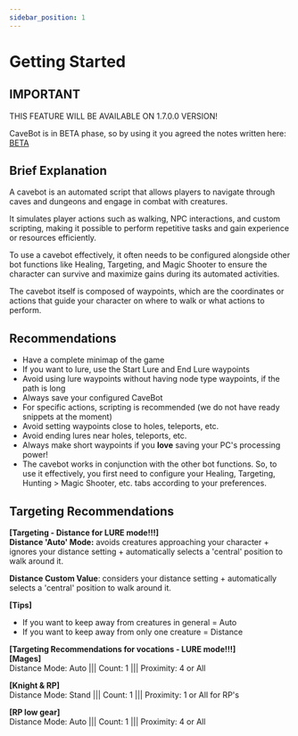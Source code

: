 ```yaml
---
sidebar_position: 1
---
```


# Getting Started
## IMPORTANT
THIS FEATURE WILL BE AVAILABLE ON 1.7.0.0 VERSION!

CaveBot is in BETA phase, so by using it you agreed the notes written here: [BETA](../about_beta)

## Brief Explanation
A cavebot is an automated script that allows players to navigate through caves and dungeons and engage in combat with creatures.

It simulates player actions such as walking, NPC interactions, and custom scripting, making it possible to perform repetitive tasks and gain experience or resources efficiently.

To use a cavebot effectively, it often needs to be configured alongside other bot functions like Healing, Targeting, and Magic Shooter to ensure the character can survive and maximize gains during its automated activities.

The cavebot itself is composed of waypoints, which are the coordinates or actions that guide your character on where to walk or what actions to perform.

## Recommendations
- Have a complete minimap of the game
- If you want to lure, use the Start Lure and End Lure waypoints
- Avoid using lure waypoints without having node type waypoints, if the path is long
- Always save your configured CaveBot
- For specific actions, scripting is recommended (we do not have ready snippets at the moment)
- Avoid setting waypoints close to holes, teleports, etc.
- Avoid ending lures near holes, teleports, etc.
- Always make short waypoints if you **love** saving your PC's processing power!
- The cavebot works in conjunction with the other bot functions. So, to use it effectively, you first need to configure your Healing, Targeting, Hunting > Magic Shooter, etc. tabs according to your preferences.

## Targeting Recommendations
**[Targeting - Distance for LURE mode!!!]**\
**Distance 'Auto' Mode:** avoids creatures approaching your character + ignores your distance setting + automatically selects a 'central' position to walk around it.

**Distance Custom Value**: considers your distance setting + automatically selects a 'central' position to walk around it.

**[Tips]**
- If you want to keep away from creatures in general = Auto
- If you want to keep away from only one creature = Distance

**[Targeting Recommendations for vocations - LURE mode!!!]**\
**[Mages]**\
Distance Mode: Auto ||| Count: 1 ||| Proximity: 4 or All

**[Knight & RP]**\
Distance Mode: Stand ||| Count: 1 ||| Proximity: 1 or All for RP's

**[RP low gear]**\
Distance Mode: Auto ||| Count: 1 ||| Proximity: 4 or All